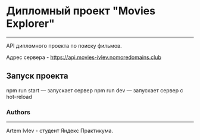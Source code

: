 # Дипломный проект "Movies Explorer"
------------

API дипломного проекта по поиску фильмов.

Адрес сервера - https://api.movies-ivlev.nomoredomains.club



## Запуск проекта

npm run start — запускает сервер
npm run dev — запускает сервер с hot-reload


###  Authors
------------
Artem Ivlev - студент Яндекс Практикума.
